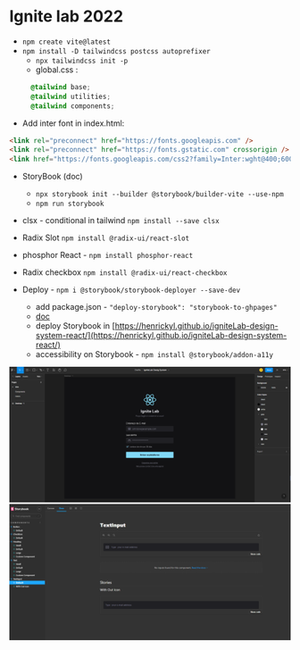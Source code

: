 # Ignite lab 2022

* `npm create vite@latest`
* `npm install -D tailwindcss postcss autoprefixer`
  * `npx tailwindcss init -p`
  * global.css : 
  ```css
    @tailwind base;
    @tailwind utilities;
    @tailwind components;
  ```
* Add inter font in index.html:

```html
<link rel="preconnect" href="https://fonts.googleapis.com" />
<link rel="preconnect" href="https://fonts.gstatic.com" crossorigin />
<link href="https://fonts.googleapis.com/css2?family=Inter:wght@400;600;700&family=Mochiy+Pop+P+One&display=swap" rel="stylesheet" />
```

* StoryBook (doc) 
  * `npx storybook init --builder @storybook/builder-vite --use-npm`
  * `npm run storybook`

* clsx - conditional in tailwind `npm install --save clsx`

* Radix Slot `npm install @radix-ui/react-slot`

* phosphor React - `npm install phosphor-react`
* Radix checkbox `npm install @radix-ui/react-checkbox`

* Deploy - `npm i @storybook/storybook-deployer --save-dev`
  * add package.json - `"deploy-storybook": "storybook-to-ghpages"`
  * [doc](https://github.com/storybookjs/storybook-deployer)
  * deploy Storybook in [https://henrickyl.github.io/igniteLab-design-system-react/](https://henrickyl.github.io/igniteLab-design-system-react/)
  * accessibility on Storybook - `npm install @storybook/addon-a11y`


![](figma.png)
![](IgLab1.png)
